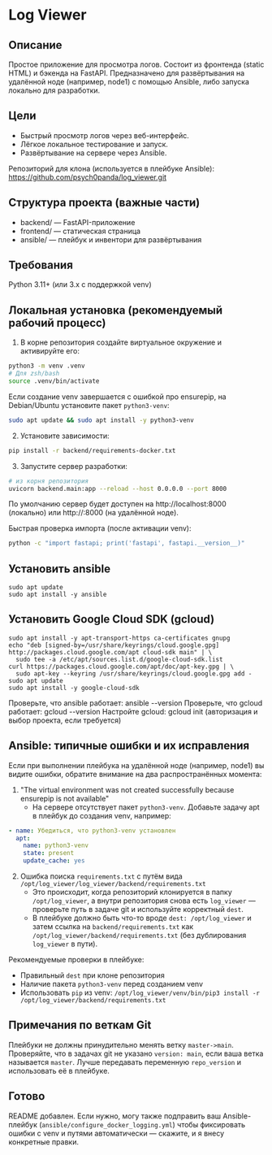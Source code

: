 Log Viewer
===========

Описание
--------
Простое приложение для просмотра логов. Состоит из фронтенда (static HTML) и бэкенда на FastAPI. Предназначено для развёртывания на удалённой ноде (например, node1) с помощью Ansible, либо запуска локально для разработки.

Цели
-----
- Быстрый просмотр логов через веб-интерфейс.
- Лёгкое локальное тестирование и запуск.
- Развёртывание на сервере через Ansible.

Репозиторий для клона (используется в плейбуке Ansible):
https://github.com/psych0panda/log_viewer.git

Структура проекта (важные части)
--------------------------------
- backend/ — FastAPI-приложение
- frontend/ — статическая страница
- ansible/ — плейбук и инвентори для развёртывания

Требования
----------
Python 3.11+ (или 3.x с поддержкой venv)

Локальная установка (рекомендуемый рабочий процесс)
---------------------------------------------------
1) В корне репозитория создайте виртуальное окружение и активируйте его:

```bash
python3 -m venv .venv
# Для zsh/bash
source .venv/bin/activate
```

Если создание venv завершается с ошибкой про ensurepip, на Debian/Ubuntu установите пакет `python3-venv`:

```bash
sudo apt update && sudo apt install -y python3-venv
```

2) Установите зависимости:

```bash
pip install -r backend/requirements-docker.txt
```

3) Запустите сервер разработки:

```bash
# из корня репозитория
uvicorn backend.main:app --reload --host 0.0.0.0 --port 8000
```

По умолчанию сервер будет доступен на http://localhost:8000 (локально) или http://<node-host>:8000 (на удалённой ноде).

Быстрая проверка импорта (после активации venv):

```bash
python -c "import fastapi; print('fastapi', fastapi.__version__)"
```

Установить ansible
------------------
```
sudo apt update
sudo apt install -y ansible
```

Установить Google Cloud SDK (gcloud)
------------------------------------
```
sudo apt install -y apt-transport-https ca-certificates gnupg
echo "deb [signed-by=/usr/share/keyrings/cloud.google.gpg] http://packages.cloud.google.com/apt cloud-sdk main" | \
  sudo tee -a /etc/apt/sources.list.d/google-cloud-sdk.list
curl https://packages.cloud.google.com/apt/doc/apt-key.gpg | \
  sudo apt-key --keyring /usr/share/keyrings/cloud.google.gpg add -
sudo apt update
sudo apt install -y google-cloud-sdk

```
Проверьте, что ansible работает: ansible --version
Проверьте, что gcloud работает: gcloud --version
Настройте gcloud: gcloud init (авторизация и выбор проекта, если требуется)

Ansible: типичные ошибки и их исправления
----------------------------------------
Если при выполнении плейбука на удалённой ноде (например, node1) вы видите ошибки, обратите внимание на два распространённых момента:

1) "The virtual environment was not created successfully because ensurepip is not available"
   - На сервере отсутствует пакет `python3-venv`. Добавьте задачу apt в плейбук до создания venv, например:

```yaml
- name: Убедиться, что python3-venv установлен
  apt:
    name: python3-venv
    state: present
    update_cache: yes
```

2) Ошибка поиска `requirements.txt` с путём вида `/opt/log_viewer/log_viewer/backend/requirements.txt`
   - Это происходит, когда репозиторий клонируется в папку `/opt/log_viewer`, а внутри репозитория снова есть `log_viewer` — проверьте путь в задаче git и используйте корректный `dest`.
   - В плейбуке должно быть что-то вроде `dest: /opt/log_viewer` и затем ссылка на `backend/requirements.txt` как `/opt/log_viewer/backend/requirements.txt` (без дублирования `log_viewer` в пути).

Рекомендуемые проверки в плейбуке:
- Правильный `dest` при клоне репозитория
- Наличие пакета `python3-venv` перед созданием venv
- Использовать `pip` из venv: `/opt/log_viewer/venv/bin/pip3 install -r /opt/log_viewer/backend/requirements.txt`

Примечания по веткам Git
-----------------------
Плейбуки не должны принудительно менять ветку `master->main`. Проверяйте, что в задачах git не указано `version: main`, если ваша ветка называется `master`. Лучше передавать переменную `repo_version` и использовать её в плейбуке.

Готово
------
README добавлен. Если нужно, могу также подправить ваш Ansible-плейбук (`ansible/configure_docker_logging.yml`) чтобы фиксировать ошибки с venv и путями автоматически — скажите, и я внесу конкретные правки.

